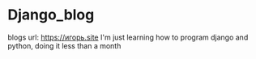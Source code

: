 # Django_blog

blogs url: https://игорь.site
I'm just learning how to program django and python, doing it less than a month
